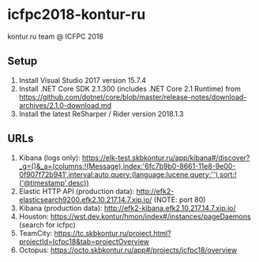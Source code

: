 # icfpc2018-kontur-ru
kontur.ru team @ ICFPC 2018

## Setup
1. Install Visual Studio 2017 version 15.7.4
1. Install .NET Core SDK 2.1.300 (includes .NET Core 2.1 Runtime) from https://github.com/dotnet/core/blob/master/release-notes/download-archives/2.1.0-download.md
1. Install the latest ReSharper / Rider version 2018.1.3

## URLs

1. Kibana (logs only): https://elk-test.skbkontur.ru/app/kibana#/discover?_g=()&_a=(columns:!(Message),index:'6fc7b9b0-8661-11e8-9e00-0f907f72b941',interval:auto,query:(language:lucene,query:''),sort:!('@timestamp',desc))
1. Elastic HTTP API (production data): http://efk2-elasticsearch9200.efk2.10.217.14.7.xip.io/ (NOTE: port 80)
1. Kibana (production data): http://efk2-kibana.efk2.10.217.14.7.xip.io/
1. Houston: https://wst.dev.kontur/hmon/index#/instances/pageDaemons (search for icfpc)
1. TeamCity: https://tc.skbkontur.ru/project.html?projectId=Icfpc18&tab=projectOverview
1. Octopus: https://octo.skbkontur.ru/app#/projects/icfpc18/overview
